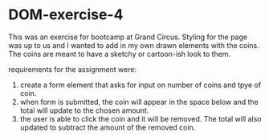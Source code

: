 # DOM-exercise-4

This was an exercise for bootcamp at Grand Circus. Styling for the page was up to us and I wanted to add in my own drawn elements with the coins. The coins are meant to have a sketchy or cartoon-ish look to them.

requirements for the assignment were:
1. create a form element that asks for input on number of coins and tpye of coin.
2. when form is submitted, the coin will appear in the space below and the total will update to the chosen amount.
3. the user is able to click the coin and it will be removed. The total will also updated to subtract the amount of the removed coin.
